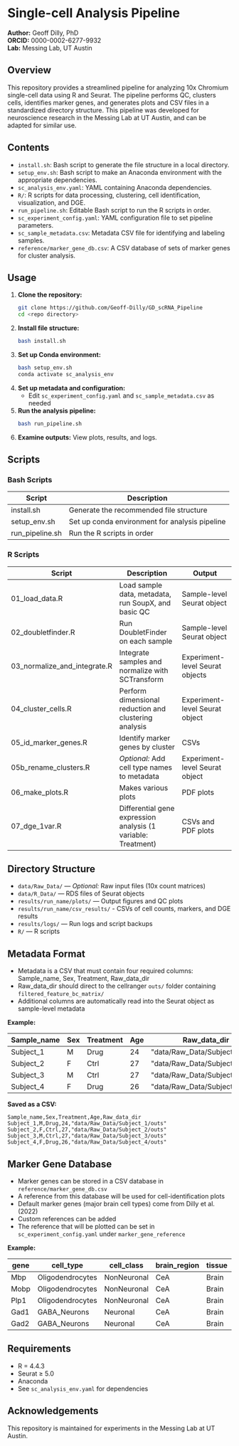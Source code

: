 # Single-cell Analysis Pipeline 

**Author:** Geoff Dilly, PhD  
**ORCID:** 0000-0002-6277-9932  
**Lab:** Messing Lab, UT Austin

## Overview

This repository provides a streamlined pipeline for analyzing 10x Chromium single-cell data using R and Seurat. The pipeline performs QC, clusters cells, identifies marker genes, and generates plots and CSV files in a standardized directory structure. This pipeline was developed for neuroscience research in the Messing Lab at UT Austin, and can be adapted for similar use. 

## Contents

- `install.sh`: Bash script to generate the file structure in a local directory. 
- `setup_env.sh`: Bash script to make an Anaconda environment with the appropriate dependencies.
- `sc_analysis_env.yaml`: YAML containing Anaconda dependencies.
- `R/`: R scripts for data processing, clustering, cell identification, visualization, and DGE.
- `run_pipeline.sh`: Editable Bash script to run the R scripts in order.
- `sc_experiment_config.yaml`: YAML configuration file to set pipeline parameters.
- `sc_sample_metadata.csv`: Metadata CSV file for identifying and labeling samples.
- `reference/marker_gene_db.csv`: A CSV database of sets of marker genes for cluster analysis.

## Usage

1. **Clone the repository:**
    ```sh
    git clone https://github.com/Geoff-Dilly/GD_scRNA_Pipeline
    cd <repo directory>
    ```
2. **Install file structure:**
    ```sh
    bash install.sh
    ```
3. **Set up Conda environment:**
    ```sh
    bash setup_env.sh
    conda activate sc_analysis_env
    ```
4. **Set up metadata and configuration:**
    - Edit `sc_experiment_config.yaml` and `sc_sample_metadata.csv` as needed
5. **Run the analysis pipeline:**
    ```sh
    bash run_pipeline.sh
    ```
6. **Examine outputs:**
   View plots, results, and logs.

## Scripts

### Bash Scripts
| Script | Description |
|---|---|
| install.sh | Generate the recommended file structure | 
| setup_env.sh | Set up conda environment for analysis pipeline | 
| run_pipeline.sh | Run the R scripts in order | 

### R Scripts
| Script | Description | Output |
|---|---|---|
| 01_load_data.R | Load sample data, metadata, run SoupX, and basic QC | Sample-level Seurat object |
| 02_doubletfinder.R | Run DoubletFinder on each sample | Sample-level Seurat object |
| 03_normalize_and_integrate.R | Integrate samples and normalize with SCTransform | Experiment-level Seurat objects |
| 04_cluster_cells.R | Perform dimensional reduction and clustering analysis | Experiment-level Seurat object |
| 05_id_marker_genes.R | Identify marker genes by cluster | CSVs |
| 05b_rename_clusters.R | *Optional:* Add cell type names to metadata | Experiment-level Seurat object |
| 06_make_plots.R | Makes various plots | PDF plots |
| 07_dge_1var.R | Differential gene expression analysis (1 variable: Treatment) | CSVs and PDF plots|

## Directory Structure

- `data/Raw_Data/` — *Optional:* Raw input files (10x count matrices)
- `data/R_Data/` — RDS files of Seurat objects 
- `results/run_name/plots/` — Output figures and QC plots
- `results/run_name/csv_results/` - CSVs of cell counts, markers, and DGE results
- `results/logs/` — Run logs and script backups
- `R/` — R scripts

## Metadata Format

- Metadata is a CSV that must contain four required columns: Sample_name, Sex, Treatment, Raw_data_dir
- Raw_data_dir should direct to the cellranger `outs/` folder containing `filtered_feature_bc_matrix/`
- Additional columns are automatically read into the Seurat object as sample-level metadata

**Example:**

| Sample_name | Sex | Treatment | Age | Raw_data_dir |
|---|---|---|---|---|
| Subject_1 | M | Drug | 24 | "data/Raw_Data/Subject_1/outs" |
| Subject_2 | F | Ctrl | 27 | "data/Raw_Data/Subject_2/outs" |
| Subject_3 | M | Ctrl | 27 | "data/Raw_Data/Subject_3/outs" |
| Subject_4 | F | Drug | 26 | "data/Raw_Data/Subject_4/outs" |

**Saved as a CSV:**
```
Sample_name,Sex,Treatment,Age,Raw_data_dir
Subject_1,M,Drug,24,"data/Raw_Data/Subject_1/outs"
Subject_2,F,Ctrl,27,"data/Raw_Data/Subject_2/outs"
Subject_3,M,Ctrl,27,"data/Raw_Data/Subject_3/outs"
Subject_4,F,Drug,26,"data/Raw_Data/Subject_4/outs"
```

## Marker Gene Database

- Marker genes can be stored in a CSV database in `reference/marker_gene_db.csv`
- A reference from this database will be used for cell-identification plots
- Default marker genes (major brain cell types) come from Dilly et al. (2022)
- Custom references can be added
- The reference that will be plotted can be set in `sc_experiment_config.yaml` under `marker_gene_reference`

**Example:**

|gene|cell_type|cell_class|brain_region|tissue|species|reference|
|---|----------|----------|------------|------|-------|---------|
|Mbp|Oligodendrocytes|NonNeuronal|CeA|Brain|Rat|Dilly_et_al_2022|
|Mobp|Oligodendrocytes|NonNeuronal|CeA|Brain|Rat|Dilly_et_al_2022|
|Plp1|Oligodendrocytes|NonNeuronal|CeA|Brain|Rat|Dilly_et_al_2022|
|Gad1|GABA_Neurons|Neuronal|CeA|Brain|Rat|Dilly_et_al_2022|
|Gad2|GABA_Neurons|Neuronal|CeA|Brain|Rat|Dilly_et_al_2022|

## Requirements

- R = 4.4.3
- Seurat ≥ 5.0
- Anaconda
- See `sc_analysis_env.yaml` for dependencies

## Acknowledgements

This repository is maintained for experiments in the Messing Lab at UT Austin. 